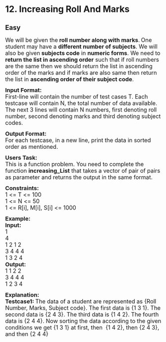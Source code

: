# 12. Increasing Roll And Marks
## Easy 
<div class="problem-statement">
                <p></p><p><span style="font-size:18px">We will be given the<strong> roll number along with marks</strong>.</span>&nbsp;<span style="font-size:18px">One student may have a <strong>different number of subjects</strong>. We will also be given<strong> subjects code</strong> in <strong>numeric forms</strong>. We need to<strong> return the list in ascending order</strong> such that if roll numbers are the same then we should return the list in ascending order of the marks and if marks are also same then return the list in <strong>ascending order of their subject code</strong>.</span></p>

<p><span style="font-size:18px"><strong>Input Format:</strong><br>
First-line will contain the number of test cases T. Each testcase will contain N, the total number of data available. The next 3 lines will contain N numbers, first denoting roll number, second denoting marks and third denoting subject codes.</span></p>

<p><span style="font-size:18px"><strong>Output Format:</strong><br>
For each testcase, in a new line, print the data in sorted order as mentioned.</span></p>

<p><span style="font-size:18px"><strong>Users Task: </strong><br>
This is a<strong> </strong>function problem. You need to complete the function <strong>increasing_List</strong> that takes a vector of pair of pairs as parameter and returns the output in the same format. </span></p>

<p><span style="font-size:18px"><strong>Constraints:</strong><br>
1 &lt;= T &lt;= 100</span><br>
<span style="font-size:18px">1 &lt;= N &lt;= 50</span><br>
<span style="font-size:18px">1 &lt;= R[i], M[i], S[i] &lt;= 1000</span></p>

<p><span style="font-size:18px"><strong>Example:<br>
Input:</strong></span><br>
<span style="font-size:18px">1<br>
4<br>
1 2 1 2<br>
3 4 4 4<br>
1 3 2 4</span><br>
<span style="font-size:18px"><strong>Output:</strong><br>
1 1 2 2<br>
3 4 4 4<br>
1 2 3 4</span></p>

<p><strong><span style="font-size:18px">Explanation:<br>
Testcase1: </span></strong><span style="font-size:18px">The data of a student are represented as {Roll Number, Marks, Subject code}. The first data is {1 3 1}. The second data is {2 4 3}. The third data is {1 4 2}. The fourth data is {2 4 4}. Now sorting the data according to the given conditions we get {1 3 1} at first, then&nbsp; {1 4 2}, then {2 4 3}, and then {2 4 4}</span></p>
 <p></p>
            </div>